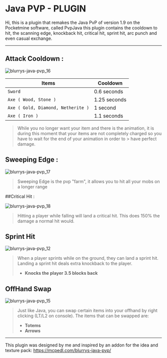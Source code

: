 # Java PVP - PLUGIN 

Hi, this is a plugin that remakes the Java PvP of version 1.9 on the Pocketmine software, called PvpJava this plugin contains the cooldown to hit, the scanning edge, knockback hit, critical hit, sprint hit, arc punch and even casual exchange.

--------------------------------------------------------

## Attack Cooldown :

![blurrys-java-pvp_16](https://github.com/user-attachments/assets/05da10ea-566a-4938-9755-2d14b486af52)

| Items                       | Cooldown                                                      
|--------------------------------|-------------------------------------------------------------------
| `Sword`            | 0.6 seconds    
| `Axe ( Wood, Stone )`     | 1.25 seconds
| `Axe ( Gold, Diamond, Netherite )` | 1 second 
| `Axe ( Iron )`       | 1.1 seconds

> While you no longer want your item and there is the animation, it is during this moment that your items are not completely charged so you have to wait for the end of your animation in order to > have perfect damage.

## Sweeping Edge :

![blurrys-java-pvp_17](https://github.com/user-attachments/assets/9f7e6022-9609-457d-8b0b-f109a0314a20)

> Sweeping Edge is the pvp "farm", it allows you to hit all your mobs on a longer range

##Critical Hit :

![blurrys-java-pvp_18](https://github.com/user-attachments/assets/04d39381-388f-44aa-b7de-41e88744ca01)

> Hitting a player while falling will land a critical hit. This does 150% the damage a normal hit would.

## Sprint Hit

![blurrys-java-pvp_12](https://github.com/user-attachments/assets/89f4c6bd-8a77-40a4-bb58-40c0f0677eee)

> When a player sprints while on the ground, they can land a sprint hit. Landing a sprint hit deals extra knockback to the player.
> - **Knocks the player 3.5 blocks back**

## OffHand Swap

![blurrys-java-pvp_15](https://github.com/user-attachments/assets/2d9cf129-9c2d-4c04-a5f3-8f8833f50337)

> Just like Java, you can swap certain items into your offhand by right clicking (LT/L2 on console). The items that can be swapped are:
>   - **Totems**
>   - **Arrows**

--------------------------------------------------------

This plugin was designed by me and inspired by an addon for the idea and texture pack: https://mcpedl.com/blurrys-java-pvp/
